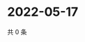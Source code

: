 # 2022-05-17

共 0 条

<!-- BEGIN WEIBO -->
<!-- 最后更新时间 Tue May 17 2022 20:38:33 GMT+0800 (China Standard Time) -->

<!-- END WEIBO -->
